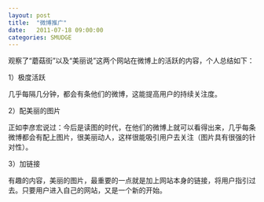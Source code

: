 ```yaml
---
layout: post
title:  "微博推广"
date:   2011-07-18 09:00:00
categories: SMUDGE
---
```


观察了“蘑菇街”以及“美丽说”这两个网站在微博上的活跃的内容，个人总结如下：



1）极度活跃

几乎每隔几分钟，都会有条他们的微博，这能提高用户的持续关注度。



2）配美丽的图片

正如李彦宏说过：今后是读图的时代，在他们的微博上就可以看得出来，几乎每条微博都会有配上图片，很美丽动人，这样很能吸引用户去关注（图片具有很强的针对性）。



3）加链接

有趣的内容，美丽的图片，最重要的一点就是加上网站本身的链接，将用户指引过去。只要用户进入自己的网站，又是一个新的开始。